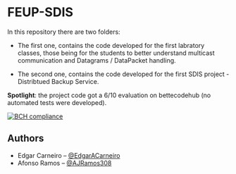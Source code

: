# FEUP-SDIS

In this repository there are two folders:

 * The first one, contains the code developed for the first labratory classes, those being for the students to better understand multicast communication and Datagrams / DataPacket handling.
 
* The second one, contains the code developed for the first SDIS project - Distribtued Backup Service.

__Spotlight__: the project code got a 6/10 evaluation on bettecodehub (no automated tests were developed).

[![BCH compliance](https://bettercodehub.com/edge/badge/EdgarACarneiro/feup-sdis-first-project?branch=master&token=73af2f9e4040616bd03783488961507e9db45aa7)](https://bettercodehub.com/)

## Authors
* Edgar Carneiro – [@EdgarACarneiro](https://github.com/EdgarACarneiro)
* Afonso Ramos – [@AJRamos308](https://github.com/AJRamos308)
